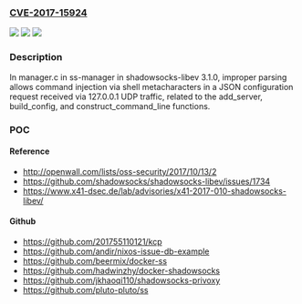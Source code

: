### [CVE-2017-15924](https://cve.mitre.org/cgi-bin/cvename.cgi?name=CVE-2017-15924)
![](https://img.shields.io/static/v1?label=Product&message=n%2Fa&color=blue)
![](https://img.shields.io/static/v1?label=Version&message=n%2Fa&color=blue)
![](https://img.shields.io/static/v1?label=Vulnerability&message=n%2Fa&color=brighgreen)

### Description

In manager.c in ss-manager in shadowsocks-libev 3.1.0, improper parsing allows command injection via shell metacharacters in a JSON configuration request received via 127.0.0.1 UDP traffic, related to the add_server, build_config, and construct_command_line functions.

### POC

#### Reference
- http://openwall.com/lists/oss-security/2017/10/13/2
- https://github.com/shadowsocks/shadowsocks-libev/issues/1734
- https://www.x41-dsec.de/lab/advisories/x41-2017-010-shadowsocks-libev/

#### Github
- https://github.com/201755110121/kcp
- https://github.com/andir/nixos-issue-db-example
- https://github.com/beermix/docker-ss
- https://github.com/hadwinzhy/docker-shadowsocks
- https://github.com/jkhaoqi110/shadowsocks-privoxy
- https://github.com/pluto-pluto/ss

